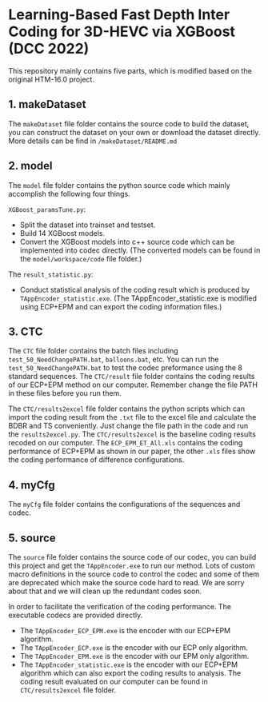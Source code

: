 # Learning-Based Fast Depth Inter Coding for 3D-HEVC via XGBoost (DCC 2022)

This repository mainly contains five parts, which is modified based on the original HTM-16.0 project.
## 1. makeDataset
The `makeDataset` file folder contains the source code to build the dataset, you can construct the dataset on your own or download the dataset directly. More details can be find in `/makeDataset/README.md`
## 2. model
The `model` file folder contains the python source code which mainly accomplish the following four things.

`XGBoost_paramsTune.py`:
+ Split the dataset into trainset and testset.
+ Build 14 XGBoost models.
+ Convert the XGBoost models into c++ source code which can be implemented into codec directly.
(The converted models can be found in the `model/workspace/code` file folder.)

The `result_statistic.py`:
+ Conduct statistical analysis of the coding result which is produced by `TAppEncoder_statistic.exe`. 
(The TAppEncoder_statistic.exe is modified using ECP+EPM and can export the coding information files.)

## 3. CTC
The `CTC` file folder contains the batch files including `test_50_NeedChangePATH.bat`, `balloons.bat`, etc.
You can run the `test_50_NeedChangePATH.bat` to test the codec preformance using the 8 standard sequences. The `CTC/result` file folder contains the coding results of our ECP+EPM method on our computer. Remember change the file PATH in these files before you run them.

The `CTC/results2excel` file folder contains the python scripts which can import the coding result from the `.txt` file to the excel file and calculate the BDBR and TS conveniently. Just change the file path in the code and run the `results2excel.py`.
The `CTC/results2excel` is the baseline coding results recoded on our computer. 
The `ECP_EPM_ET_All.xls` contains the coding performance of ECP+EPM as shown in our paper, the other `.xls` files show the coding performance of difference configurations.

## 4. myCfg
The `myCfg` file folder contains the configurations of the sequences and codec.

## 5. source
The `source` file folder contains the source code of our codec, you can build this project and get the `TAppEncoder.exe` to run our method. Lots of custom macro definitions in the source code to control the codec and some of them are deprecated which make the source code hard to read. We are sorry about that and we will clean up the redundant codes soon.

In order to facilitate the verification of the coding performance. The executable codecs are provided directly.
+ The `TAppEncoder_ECP_EPM.exe` is the encoder with our ECP+EPM algorithm.
+ The `TAppEncoder_ECP.exe` is the encoder with our ECP only algorithm.
+ The `TAppEncoder_EPM.exe` is the encoder with our EPM only algorithm.
+ The `TAppEncoder_statistic.exe` is the encoder with our ECP+EPM algorithm which can also export the coding results to analysis.
The coding result evaluated on our computer can be found in `CTC/results2excel` file folder.
